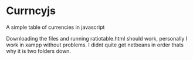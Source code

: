 # Currncyjs
A simple table of currencies in javascript

Downloading the files and running ratiotable.html should work, personally I work in xampp without problems.
I didnt quite get netbeans in order thats why it is two folders down.
